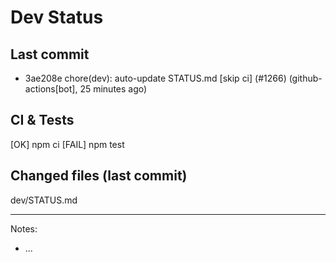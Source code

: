 # Dev Status

## Last commit
- 3ae208e chore(dev): auto-update STATUS.md [skip ci] (#1266) (github-actions[bot], 25 minutes ago)
## CI & Tests
[OK] npm ci
[FAIL] npm test

## Changed files (last commit)
dev/STATUS.md

---
Notes:
- ...
